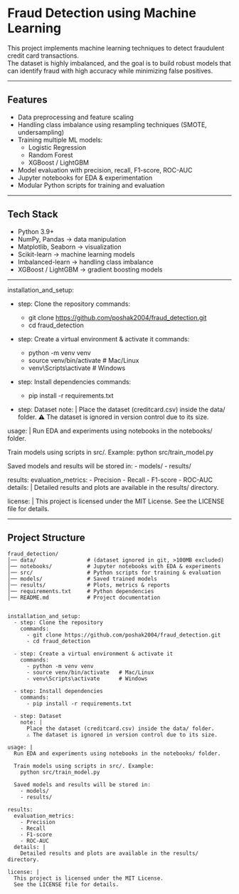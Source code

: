 # Fraud Detection using Machine Learning

This project implements machine learning techniques to detect fraudulent credit card transactions.  
The dataset is highly imbalanced, and the goal is to build robust models that can identify fraud with high accuracy while minimizing false positives.  

---

## Features
- Data preprocessing and feature scaling  
- Handling class imbalance using resampling techniques (SMOTE, undersampling)  
- Training multiple ML models:
  - Logistic Regression  
  - Random Forest  
  - XGBoost / LightGBM  
- Model evaluation with precision, recall, F1-score, ROC-AUC  
- Jupyter notebooks for EDA & experimentation  
- Modular Python scripts for training and evaluation  

---

## Tech Stack
- Python 3.9+  
- NumPy, Pandas → data manipulation  
- Matplotlib, Seaborn → visualization  
- Scikit-learn → machine learning models  
- Imbalanced-learn → handling class imbalance  
- XGBoost / LightGBM → gradient boosting models  

---

installation_and_setup:
  - step: Clone the repository
    commands:
      - git clone https://github.com/poshak2004/fraud_detection.git
      - cd fraud_detection

  - step: Create a virtual environment & activate it
    commands:
      - python -m venv venv
      - source venv/bin/activate   # Mac/Linux
      - venv\Scripts\activate      # Windows

  - step: Install dependencies
    commands:
      - pip install -r requirements.txt

  - step: Dataset
    note: |
      Place the dataset (creditcard.csv) inside the data/ folder.
      ⚠️ The dataset is ignored in version control due to its size.

usage: |
  Run EDA and experiments using notebooks in the notebooks/ folder.

  Train models using scripts in src/. Example:
    python src/train_model.py

  Saved models and results will be stored in:
    - models/
    - results/

results:
  evaluation_metrics:
    - Precision
    - Recall
    - F1-score
    - ROC-AUC
  details: |
    Detailed results and plots are available in the results/ directory.

license: |
  This project is licensed under the MIT License.
  See the LICENSE file for details.

---

## Project Structure
```text
fraud_detection/
│── data/                # (dataset ignored in git, >100MB excluded)
│── notebooks/           # Jupyter notebooks with EDA & experiments
│── src/                 # Python scripts for training & evaluation
│── models/              # Saved trained models
│── results/             # Plots, metrics & reports
│── requirements.txt     # Python dependencies
│── README.md            # Project documentation


installation_and_setup:
  - step: Clone the repository
    commands:
      - git clone https://github.com/poshak2004/fraud_detection.git
      - cd fraud_detection

  - step: Create a virtual environment & activate it
    commands:
      - python -m venv venv
      - source venv/bin/activate   # Mac/Linux
      - venv\Scripts\activate      # Windows

  - step: Install dependencies
    commands:
      - pip install -r requirements.txt

  - step: Dataset
    note: |
      Place the dataset (creditcard.csv) inside the data/ folder.
      ⚠️ The dataset is ignored in version control due to its size.

usage: |
  Run EDA and experiments using notebooks in the notebooks/ folder.

  Train models using scripts in src/. Example:
    python src/train_model.py

  Saved models and results will be stored in:
    - models/
    - results/

results:
  evaluation_metrics:
    - Precision
    - Recall
    - F1-score
    - ROC-AUC
  details: |
    Detailed results and plots are available in the results/ directory.

license: |
  This project is licensed under the MIT License.
  See the LICENSE file for details.
